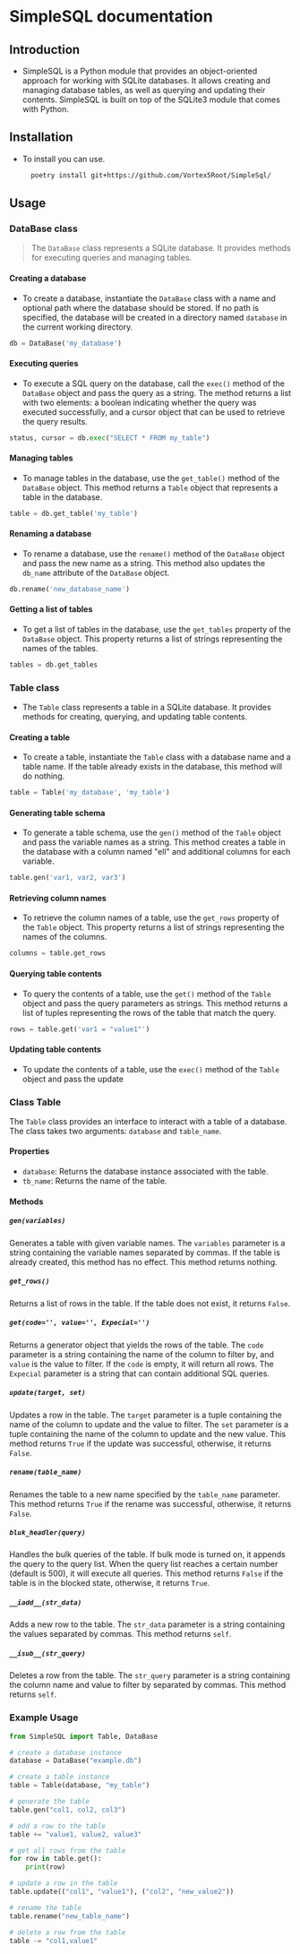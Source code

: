
# SimpleSQL documentation

## Introduction

- SimpleSQL is a Python module that provides an object-oriented approach for working with SQLite databases. It allows creating and managing database tables, as well as querying and updating their contents. SimpleSQL is built on top of the SQLite3 module that comes with Python.

## Installation

- To install you can use.
  ```bash
    poetry install git+https://github.com/Vortex5Root/SimpleSql/
  ```

## Usage

### DataBase class

> The `DataBase` class represents a SQLite database. It provides methods for executing queries and managing tables.

#### Creating a database

- To create a database, instantiate the `DataBase` class with a name and optional path where the database should be stored. If no path is specified, the database will be created in a directory named `database` in the current working directory.

```python
db = DataBase('my_database')
```

#### Executing queries

- To execute a SQL query on the database, call the `exec()` method of the `DataBase` object and pass the query as a string. The method returns a list with two elements: a boolean indicating whether the query was executed successfully, and a cursor object that can be used to retrieve the query results.

```python
status, cursor = db.exec("SELECT * FROM my_table")
```

#### Managing tables

- To manage tables in the database, use the `get_table()` method of the `DataBase` object. This method returns a `Table` object that represents a table in the database.

```python
table = db.get_table('my_table')
```

#### Renaming a database

- To rename a database, use the `rename()` method of the `DataBase` object and pass the new name as a string. This method also updates the `db_name` attribute of the `DataBase` object.

```python
db.rename('new_database_name')
```

#### Getting a list of tables

- To get a list of tables in the database, use the `get_tables` property of the `DataBase` object. This property returns a list of strings representing the names of the tables.

```python
tables = db.get_tables
```

### Table class

- The `Table` class represents a table in a SQLite database. It provides methods for creating, querying, and updating table contents.

#### Creating a table

- To create a table, instantiate the `Table` class with a database name and a table name. If the table already exists in the database, this method will do nothing.

```python
table = Table('my_database', 'my_table')
```

#### Generating table schema

- To generate a table schema, use the `gen()` method of the `Table` object and pass the variable names as a string. This method creates a table in the database with a column named "ell" and additional columns for each variable.

```python
table.gen('var1, var2, var3')
```

#### Retrieving column names

- To retrieve the column names of a table, use the `get_rows` property of the `Table` object. This property returns a list of strings representing the names of the columns.

```python
columns = table.get_rows
```

#### Querying table contents

- To query the contents of a table, use the `get()` method of the `Table` object and pass the query parameters as strings. This method returns a list of tuples representing the rows of the table that match the query.

```python
rows = table.get('var1 = "value1"')
```

#### Updating table contents

- To update the contents of a table, use the `exec()` method of the `Table` object and pass the update

### Class Table

The `Table` class provides an interface to interact with a table of a database. The class takes two arguments: `database` and `table_name`.

#### Properties

- `database`: Returns the database instance associated with the table.
- `tb_name`: Returns the name of the table.

#### Methods

##### `gen(variables)`

Generates a table with given variable names. The `variables` parameter is a string containing the variable names separated by commas. If the table is already created, this method has no effect. This method returns nothing.

##### `get_rows()`

Returns a list of rows in the table. If the table does not exist, it returns `False`.

##### `get(code='', value='', Expecial='')`

Returns a generator object that yields the rows of the table. The `code` parameter is a string containing the name of the column to filter by, and `value` is the value to filter. If the `code` is empty, it will return all rows. The `Expecial` parameter is a string that can contain additional SQL queries.

##### `update(target, set)`

Updates a row in the table. The `target` parameter is a tuple containing the name of the column to update and the value to filter. The `set` parameter is a tuple containing the name of the column to update and the new value. This method returns `True` if the update was successful, otherwise, it returns `False`.

##### `rename(table_name)`

Renames the table to a new name specified by the `table_name` parameter. This method returns `True` if the rename was successful, otherwise, it returns `False`.

##### `bluk_headler(query)`

Handles the bulk queries of the table. If bulk mode is turned on, it appends the query to the query list. When the query list reaches a certain number (default is 500), it will execute all queries. This method returns `False` if the table is in the blocked state, otherwise, it returns `True`.

##### `__iadd__(str_data)`

Adds a new row to the table. The `str_data` parameter is a string containing the values separated by commas. This method returns `self`.

##### `__isub__(str_query)`

Deletes a row from the table. The `str_query` parameter is a string containing the column name and value to filter by separated by commas. This method returns `self`.

### Example Usage

```python
from SimpleSQL import Table, DataBase

# create a database instance
database = DataBase("example.db")

# create a table instance
table = Table(database, "my_table")

# generate the table
table.gen("col1, col2, col3")

# add a row to the table
table += "value1, value2, value3"

# get all rows from the table
for row in table.get():
    print(row)

# update a row in the table
table.update(("col1", "value1"), ("col2", "new_value2"))

# rename the table
table.rename("new_table_name")

# delete a row from the table
table -= "col1,value1"
```
